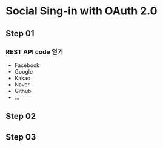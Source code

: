 # Social Sing-in with OAuth 2.0
## Step 01
### REST API code 얻기
- Facebook
- Google
- Kakao
- Naver
- Github
- ...
## Step 02
## Step 03